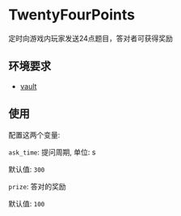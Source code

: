 # TwentyFourPoints

定时向游戏内玩家发送24点题目，答对者可获得奖励

## 环境要求

- [vault](https://github.com/zhang-anzhi/MCDReforgedPlugins/tree/master/vault)

## 使用

配置这两个变量:

`ask_time`: 提问周期, 单位: s

默认值: `300`

`prize`: 答对的奖励

默认值: `100`
